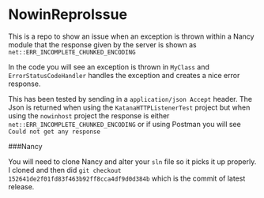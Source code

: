 NowinReproIssue
===============

This is a repo to show an issue when an exception is thrown within a Nancy module that the response given by the server is shown as `net::ERR_INCOMPLETE_CHUNKED_ENCODING`

In the code you will see an exception is thrown in `MyClass` and `ErrorStatusCodeHandler` handles the exception and creates a nice error response.  

This has been tested by sending in a `application/json Accept` header.  The Json is returned when using the `KatanaHTTPListenerTest` project but when using the `nowinhost` project the response is either `net::ERR_INCOMPLETE_CHUNKED_ENCODING` or if using Postman you will see `Could not get any response`

###Nancy 

You will need to clone Nancy and alter your `sln` file so it picks it up properly. I cloned and then did `git checkout 152641de2f01fd83f463b92ff8cca4df9d0d384b` which is the commit of latest release.